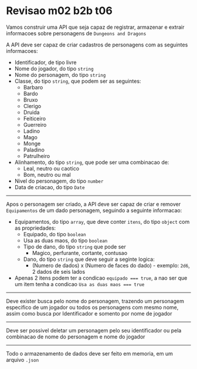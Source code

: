 # Revisao m02 b2b t06

Vamos construir uma API que seja capaz de registrar, armazenar e extrair informacoes sobre personagens de `Dungeons and Dragons`

A API deve ser capaz de criar cadastros de personagens com as seguintes informacoes:
- Identificador, de tipo livre
- Nome do jogador, do tipo `string`
- Nome do personagem, do tipo `string`
- Classe, do tipo `string`, que podem ser as seguintes:
  - Barbaro
  - Bardo
  - Bruxo
  - Clerigo
  - Druida
  - Feiticeiro
  - Guerreiro
  - Ladino
  - Mago
  - Monge
  - Paladino
  - Patrulheiro
- Alinhamento, do tipo `string`, que pode ser uma combinacao de:
  - Leal, neutro ou caotico
  - Bom, neutro ou mal
- Nivel do personagem, do tipo `number`
- Data de criacao, do tipo `Date`

---

Apos o personagem ser criado, a API deve ser capaz de criar e remover `Equipamentos` de um dado personagem, seguindo a seguinte informacao:
- Equipamentos, do tipo `array`, que deve conter `itens`, do tipo `object` com as propriedades:
  - Equipado, do tipo `boolean`
  - Usa as duas maos, do tipo `boolean`
  - Tipo de dano, do tipo `string` que pode ser
    - Magico, perfurante, cortante, contusao
  - Dano, do tipo `string` que deve seguir a seginte logica:
    - (Numero de dados) x (Numero de faces do dado) - exemplo: `2d6`, 2 dados de seis lados
- Apenas 2 itens podem ter a condicao `equipado === true`, a nao ser que um item tenha a condicao `Usa as duas maos === true`

---

Deve exister busca pelo nome do personagem, trazendo um personagem especifico de um jogador ou todos os personagens com mesmo nome, assim como busca por Identificador e somento por nome de jogador

---

Deve ser possivel deletar um personagem pelo seu identificador ou pela combinacao de nome do personagem e nome do jogador

---

Todo o armazenamento de dados deve ser feito em memoria, em um arquivo `.json`